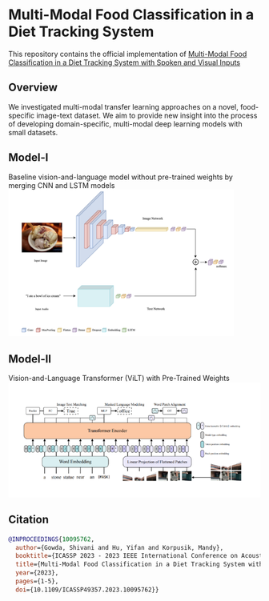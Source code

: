 # Multi-Modal Food Classification in a Diet Tracking System
This repository contains the official implementation of [Multi-Modal Food Classification in a Diet Tracking
System with Spoken and Visual Inputs](https://ieeexplore.ieee.org/document/10095762)

## Overview
We investigated multi-modal transfer learning approaches on a novel, food-specific image-text dataset. We aim to provide new insight into the process of developing domain-specific, multi-modal deep learning models with small datasets.

## Model-I
Baseline vision-and-language model without pre-trained weights by merging CNN and LSTM models
<img src="imgs/model-I.png" width="450">

## Model-II
Vision-and-Language Transformer (ViLT) with Pre-Trained Weights
<img src="imgs/model-II.png" width="550">

## Citation
```BibTeX
@INPROCEEDINGS{10095762,
  author={Gowda, Shivani and Hu, Yifan and Korpusik, Mandy},
  booktitle={ICASSP 2023 - 2023 IEEE International Conference on Acoustics, Speech and Signal Processing (ICASSP)}, 
  title={Multi-Modal Food Classification in a Diet Tracking System with Spoken and Visual Inputs}, 
  year={2023},
  pages={1-5},
  doi={10.1109/ICASSP49357.2023.10095762}}
```
